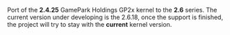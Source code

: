 Port of the **2.4.25** GamePark Holdings GP2x kernel to the **2.6** series. The current version under developing is the 2.6.18, once the support is finished, the project will try to stay with the **current** kernel version.
